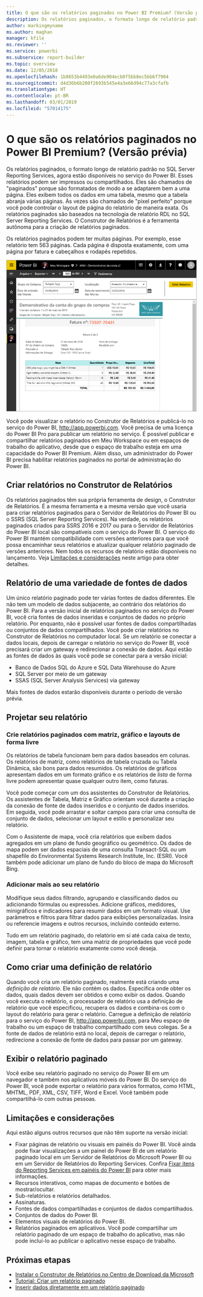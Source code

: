 ```yaml
---
title: O que são os relatórios paginados no Power BI Premium? (Versão prévia)
description: Os relatórios paginados, o formato longo de relatório padrão no SQL Server Reporting Services, agora estão disponíveis no serviço do Power BI. Esses relatórios podem ser impressos ou compartilhados. Você pode controlar o layout do relatório de maneira exata. Eles exibem todos os dados em uma tabela, por exemplo, mesmo se a tabela abranger várias páginas.
author: markingmyname
ms.author: maghan
manager: kfile
ms.reviewer: ''
ms.service: powerbi
ms.subservice: report-builder
ms.topic: overview
ms.date: 12/05/2018
ms.openlocfilehash: 1b8653b4493e0a6de904ecb0f5bb8ec5bb6f7904
ms.sourcegitcommit: d4d36b6b200f2693b545e4a3e66d94c77a3cfafb
ms.translationtype: HT
ms.contentlocale: pt-BR
ms.lasthandoff: 03/01/2019
ms.locfileid: "57014175"
---
```

# <a name="what-are-paginated-reports-in-power-bi-premium-preview"></a>O que são os relatórios paginados no Power BI Premium? (Versão prévia)

Os relatórios paginados, o formato longo de relatório padrão no SQL Server Reporting Services, agora estão disponíveis no serviço do Power BI. Esses relatórios podem ser impressos ou compartilhados. Eles são chamados de "paginados" porque são formatados de modo a se adaptarem bem a uma página. Eles exibem todos os dados em uma tabela, mesmo que a tabela abranja várias páginas. Às vezes são chamados de "pixel perfeito" porque você pode controlar o layout de página do relatório de maneira exata. Os relatórios paginados são baseados na tecnologia de relatório RDL no SQL Server Reporting Services. O Construtor de Relatórios é a ferramenta autônoma para a criação de relatórios paginados. 

Os relatórios paginados podem ter muitas páginas. Por exemplo, esse relatório tem 563 páginas. Cada página é disposta exatamente, com uma página por fatura e cabeçalhos e rodapés repetidos.

![Relatório paginado no serviço do Power BI](media/paginated-reports-report-builder-power-bi/power-bi-paginated-wwi-report-page.png)

Você pode visualizar o relatório no Construtor de Relatórios e publicá-lo no serviço do Power BI, http://app.powerbi.com. Você precisa de uma licença do Power BI Pro para publicar um relatório no serviço. É possível publicar e compartilhar relatórios paginados em Meu Workspace ou em espaços de trabalho do aplicativo, desde que o espaço de trabalho esteja em uma capacidade do Power BI Premium. Além disso, um administrador do Power BI precisa habilitar relatórios paginados no portal de administração do Power BI. 

## <a name="create-reports-in-report-builder"></a>Criar relatórios no Construtor de Relatórios

Os relatórios paginados têm sua própria ferramenta de design, o Construtor de Relatórios. É a mesma ferramenta e a mesma versão que você usaria para criar relatórios paginados para o Servidor de Relatórios do Power BI ou o SSRS (SQL Server Reporting Services). Na verdade, os relatórios paginados criados para SSRS 2016 e 2017 ou para o Servidor de Relatórios do Power BI local são compatíveis com o serviço do Power BI. O serviço do Power BI mantém compatibilidade com versões anteriores para que você possa encaminhar seus relatórios e atualizar qualquer relatório paginado de versões anteriores. Nem todos os recursos de relatório estão disponíveis no lançamento. Veja [Limitações e considerações](#limitations-and-considerations) neste artigo para obter detalhes.
     
## <a name="report-from-a-variety-of-data-sources"></a>Relatório de uma variedade de fontes de dados

Um único relatório paginado pode ter várias fontes de dados diferentes. Ele não tem um modelo de dados subjacente, ao contrário dos relatórios do Power BI. Para a versão inicial de relatórios paginados no serviço do Power BI, você cria fontes de dados inseridas e conjuntos de dados no próprio relatório. Por enquanto, não é possível usar fontes de dados compartilhadas ou conjuntos de dados compartilhados. Você pode criar relatórios no Construtor de Relatórios no computador local. Se um relatório se conectar a dados locais, depois de carregar o relatório no serviço do Power BI, você precisará criar um gateway e redirecionar a conexão de dados. Aqui estão as fontes de dados às quais você pode se conectar para a versão inicial:

- Banco de Dados SQL do Azure e SQL Data Warehouse do Azure
- SQL Server por meio de um gateway
- SSAS (SQL Server Analysis Services) via gateway
 
Mais fontes de dados estarão disponíveis durante o período de versão prévia.

## <a name="design-your-report"></a>Projetar seu relatório  

### <a name="create-paginated-reports-with-matrix-chart-and-free-form-layouts"></a>Crie relatórios paginados com matriz, gráfico e layouts de forma livre

Os relatórios de tabela funcionam bem para dados baseados em colunas. Os relatórios de matriz, como relatórios de tabela cruzada ou Tabela Dinâmica, são bons para dados resumidos. Os relatórios de gráficos apresentam dados em um formato gráfico e os relatórios de *lista* de forma livre podem apresentar quase qualquer outro item, como faturas. 
  
Você pode começar com um dos assistentes do Construtor de Relatórios. Os assistentes de Tabela, Matriz e Gráfico orientam você durante a criação da conexão de fonte de dados inseridos e o conjunto de dados inseridos. Em seguida, você pode arrastar e soltar campos para criar uma consulta de conjunto de dados, selecionar um layout e estilo e personalizar seu relatório.  
  
Com o Assistente de mapa, você cria relatórios que exibem dados agregados em um plano de fundo geográfico ou geométrico. Os dados de mapa podem ser dados espaciais de uma consulta Transact-SQL ou um shapefile do Environmental Systems Research Institute, Inc. (ESRI). Você também pode adicionar um plano de fundo do bloco de mapa do Microsoft Bing.  

### <a name="add-more-to-your-report"></a>Adicionar mais ao seu relatório

Modifique seus dados filtrando, agrupando e classificando dados ou adicionando fórmulas ou expressões. Adicione gráficos, medidores, minigráficos e indicadores para resumir dados em um formato visual.  Use parâmetros e filtros para filtrar dados para exibições personalizadas. Insira ou referencie imagens e outros recursos, incluindo conteúdo externo.  

Tudo em um relatório paginado, do relatório em si até cada caixa de texto, imagem, tabela e gráfico, tem uma matriz de propriedades que você pode definir para tornar o relatório exatamente como você deseja.

## <a name="creating-a-report-definition"></a>Como criar uma definição de relatório

Quando você cria um relatório paginado, realmente está criando uma *definição de relatório*. Ele não contém os dados. Especifica onde obter os dados, quais dados devem ser obtidos e como exibir os dados. Quando você executa o relatório, o processador de relatório usa a definição de relatório que você especificou, recupera os dados e combina-os com o layout do relatório para gerar o relatório. Carregue a definição de relatório para o serviço do Power BI, http://app.powerbi.com, para Meu espaço de trabalho ou um espaço de trabalho compartilhado com seus colegas. Se a fonte de dados de relatório está no local, depois de carregar o relatório, redirecione a conexão de fonte de dados para passar por um gateway. 

## <a name="view-your-paginated-report"></a>Exibir o relatório paginado
Você exibe seu relatório paginado no serviço do Power BI em um navegador e também nos aplicativos móveis do Power BI. Do serviço do Power BI, você pode exportar o relatório para vários formatos, como HTML, MHTML, PDF, XML, CSV, TIFF, Word e Excel. Você também pode compartilhá-lo com outras pessoas.  
  
## <a name="limitations-and-considerations"></a>Limitações e considerações

Aqui estão alguns outros recursos que não têm suporte na versão inicial:

- Fixar páginas de relatório ou visuais em painéis do Power BI. Você ainda pode fixar visualizações a um painel do Power BI de um relatório paginado local em um Servidor de Relatórios do Microsoft Power BI ou em um Servidor de Relatórios do Reporting Services. Confira [Fixar itens do Reporting Services em painéis do Power BI](https://docs.microsoft.com/sql/reporting-services/pin-reporting-services-items-to-power-bi-dashboards) para obter mais informações.
- Recursos interativos, como mapas de documento e botões de mostrar/ocultar.
- Sub-relatórios e relatórios detalhados.
- Assinaturas.
- Fontes de dados compartilhadas e conjuntos de dados compartilhados.
- Conjuntos de dados do Power BI.
- Elementos visuais de relatórios do Power BI.
- Relatórios paginados em aplicativos. Você pode compartilhar um relatório paginado de um espaço de trabalho do aplicativo, mas não pode incluí-lo ao publicar o aplicativo nesse espaço de trabalho.
 
## <a name="next-steps"></a>Próximas etapas

- [Instalar o Construtor de Relatórios no Centro de Download da Microsoft](http://go.microsoft.com/fwlink/?LinkID=734968)
- [Tutorial: Criar um relatório paginado](paginated-reports-quickstart-aw.md)
- [Inserir dados diretamente em um relatório paginado](paginated-reports-enter-data.md)

  

